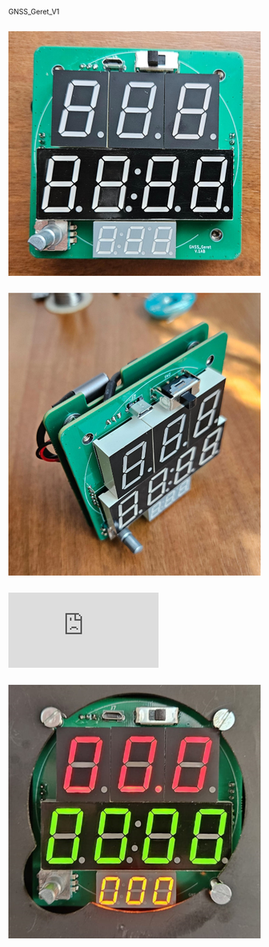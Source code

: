 GNSS_Geret_V1

<br>![Board](https://github.com/xDocka15/GNSS_geret/blob/main/V1/images/board1.jpg)<br>

<br>![Board](https://github.com/xDocka15/GNSS_geret/blob/main/V1/images/board2.jpg)<br>

<br>![Board](https://github.com/xDocka15/GNSS_geret/blob/main/V1/images/board2.pdf)<br>

<br>![Board](https://github.com/xDocka15/GNSS_geret/blob/main/V1/images/board3.png)<br>


